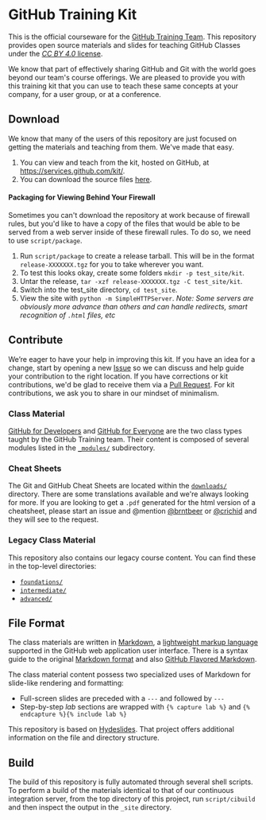 # GitHub Training Kit

This is the official courseware for the [GitHub Training Team](http://training.github.com). This repository provides open source materials and slides for teaching GitHub Classes under the [_CC BY 4.0_ license](http://creativecommons.org/licenses/by/4.0/).

We know that part of effectively sharing GitHub and Git with the world goes beyond our team's course offerings. We are pleased to provide you with this training kit that you can use to teach these same concepts at your company, for a user group, or at a conference.

## Download

We know that many of the users of this repository are just focused on getting the materials and teaching from them.  We've made that easy.

1. You can view and teach from the kit, hosted on GitHub, at https://services.github.com/kit/.
2. You can download the source files [here](https://github.com/github/training-kit/archive/master.zip).

#### Packaging for Viewing Behind Your Firewall

Sometimes you can't download the repository at work because of firewall rules, but you'd like to have a copy of the files that would be able to be served from a web server inside of these firewall rules. To do so, we need to use `script/package`.

1. Run `script/package` to create a release tarball. This will be in the format `release-XXXXXXX.tgz` for you to take wherever you want.
2. To test this looks okay, create some folders `mkdir -p test_site/kit`.
3. Untar the release, `tar -xzf release-XXXXXXX.tgz -C test_site/kit`.
4. Switch into the test_site directory, `cd test_site`.
5. View the site with `python -m SimpleHTTPServer`. _Note: Some servers are obviously more advance than others and can handle redirects, smart recognition of `.html` files, etc_

## Contribute

We’re eager to have your help in improving this kit. If you have an idea for a change, start by opening a new [Issue](https://github.com/github/training-kit/issues) so we can discuss and help guide your contribution to the right location. If you have corrections or kit contributions, we'd be glad to receive them via a [Pull Request](https://help.github.com/articles/using-pull-requests). For kit contributions, we ask you to share in our mindset of minimalism.

### Class Material

[GitHub for Developers](https://services.github.com/kit/courses/github-for-developers.html) and [GitHub for Everyone](https://servies.github.com/kit/courses/github-for-everyone.html) are the two class types taught by the GitHub Training team. Their content is composed of several modules listed in the [`_modules/`](https://github.com/github/training-kit/tree/master/_modules/) subdirectory.

### Cheat Sheets

The Git and GitHub Cheat Sheets are located within the [`downloads/`](https://github.com/github/training-kit/tree/master/downloads/) directory. There are some translations available and we're always looking for more. If you are looking to get a `.pdf` generated for the html version of a cheatsheet, please start an issue and @mention [@brntbeer](https://github.com/brntbeer) or [@crichid](https://github.com/crichid) and they will see to the request.

### Legacy Class Material

This repository also contains our legacy course content. You can find these in the top-level directories:
- [`foundations/`](https://github.com/github/training-kit/tree/master/foundations)
- [`intermediate/`](https://github.com/github/training-kit/tree/master/intermediate)
- [`advanced/`](https://github.com/github/training-kit/tree/master/advanced)


## File Format

The class materials are written in [Markdown](http://whatismarkdown.com), a [lightweight markup language](http://en.wikipedia.org/wiki/Lightweight_markup_language) supported in the GitHub web application user interface. There is a syntax guide to the original [Markdown format](http://daringfireball.net/projects/markdown/syntax) and also [GitHub Flavored Markdown](http://github.github.com/github-flavored-markdown/).

The class material content possess two specialized uses of Markdown for slide-like rendering and formatting:

- Full-screen slides are preceded with a `---` and followed by `---`
- Step-by-step *lab* sections are wrapped with `{% capture lab %}` and `{% endcapture %}{% include lab %}`

 This repository is based on [Hydeslides](https://github.com/jordanmccullough/HydeSlides). That project offers additional information on the file and directory structure.

## Build

The build of this repository is fully automated through several shell scripts. To perform a build of the materials identical to that of our continuous integration server, from the top directory of this project, run `script/cibuild` and then inspect the output in the `_site` directory.

